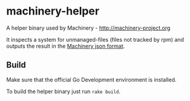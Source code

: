 # machinery-helper

A helper binary used by Machinery - http://machinery-project.org

It inspects a system for unmanaged-files (files not tracked by rpm)
and outputs the result in the
[Machinery json format](https://github.com/SUSE/machinery/blob/master/docs/System-Description-Format.md).

## Build

Make sure that the official Go Development environment is installed.

To build the helper binary just run `rake build`.
